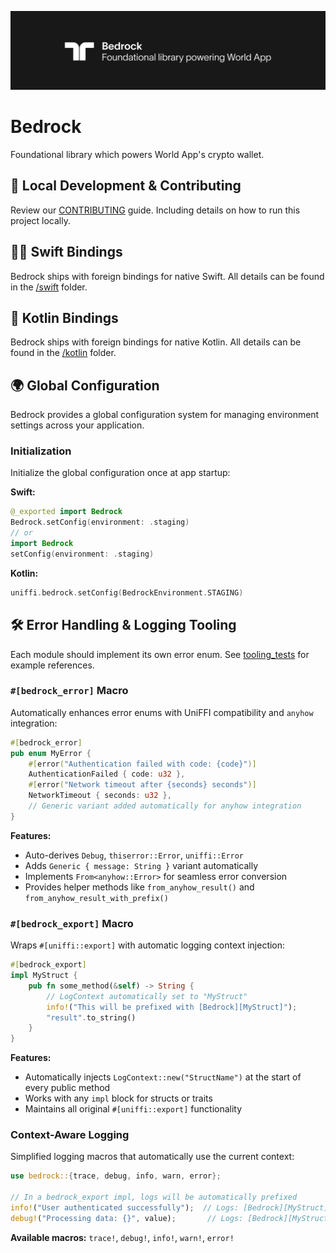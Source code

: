 ![Banner image](./banner.png)

# Bedrock

Foundational library which powers World App's crypto wallet.

## 🧱 Local Development & Contributing

Review our [CONTRIBUTING](CONTRIBUTING.md) guide. Including details on how to run this project locally.

## 🐦‍🔥 Swift Bindings

Bedrock ships with foreign bindings for native Swift. All details can be found in the [/swift](./swift/README.md) folder.

## 🧬 Kotlin Bindings

Bedrock ships with foreign bindings for native Kotlin. All details can be found in the [/kotlin](./kotlin/README.md) folder.

## 🌍 Global Configuration

Bedrock provides a global configuration system for managing environment settings across your application.

### Initialization

Initialize the global configuration once at app startup:

**Swift:**

```swift
@_exported import Bedrock
Bedrock.setConfig(environment: .staging)
// or
import Bedrock
setConfig(environment: .staging)
```

**Kotlin:**

```kotlin
uniffi.bedrock.setConfig(BedrockEnvironment.STAGING)
```

## 🛠️ Error Handling & Logging Tooling

Each module should implement its own error enum. See [tooling_tests](/bedrock/src/primitives/tooling_tests.rs) for example references.

### `#[bedrock_error]` Macro

Automatically enhances error enums with UniFFI compatibility and `anyhow` integration:

```rust
#[bedrock_error]
pub enum MyError {
    #[error("Authentication failed with code: {code}")]
    AuthenticationFailed { code: u32 },
    #[error("Network timeout after {seconds} seconds")]
    NetworkTimeout { seconds: u32 },
    // Generic variant added automatically for anyhow integration
}
```

**Features:**

- Auto-derives `Debug`, `thiserror::Error`, `uniffi::Error`
- Adds `Generic { message: String }` variant automatically
- Implements `From<anyhow::Error>` for seamless error conversion
- Provides helper methods like `from_anyhow_result()` and `from_anyhow_result_with_prefix()`

### `#[bedrock_export]` Macro

Wraps `#[uniffi::export]` with automatic logging context injection:

```rust
#[bedrock_export]
impl MyStruct {
    pub fn some_method(&self) -> String {
        // LogContext automatically set to "MyStruct"
        info!("This will be prefixed with [Bedrock][MyStruct]");
        "result".to_string()
    }
}
```

**Features:**

- Automatically injects `LogContext::new("StructName")` at the start of every public method
- Works with any `impl` block for structs or traits
- Maintains all original `#[uniffi::export]` functionality

### Context-Aware Logging

Simplified logging macros that automatically use the current context:

```rust
use bedrock::{trace, debug, info, warn, error};

// In a bedrock_export impl, logs will be automatically prefixed
info!("User authenticated successfully");  // Logs: [Bedrock][MyStruct] User authenticated successfully
debug!("Processing data: {}", value);       // Logs: [Bedrock][MyStruct] Processing data: 42
```

**Available macros:** `trace!`, `debug!`, `info!`, `warn!`, `error!`
